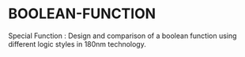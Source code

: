 # BOOLEAN-FUNCTION
Special Function : Design and comparison of a boolean function using different logic styles in 180nm technology.
